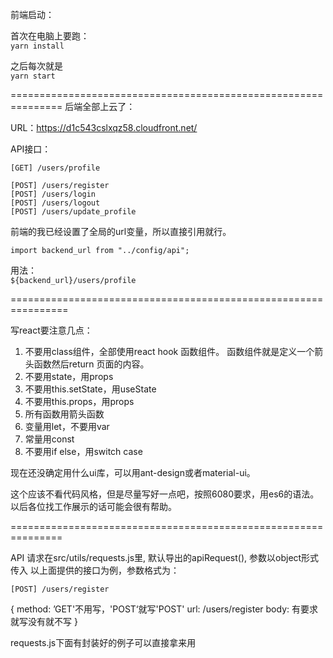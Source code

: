 前端启动：

首次在电脑上要跑：   
`yarn install`   

之后每次就是   
`yarn start`   


===============================================================
后端全部上云了：

URL：https://d1c543cslxqz58.cloudfront.net/

API接口：

`[GET] /users/profile`   

`[POST] /users/register`   
`[POST] /users/login`   
`[POST] /users/logout`   
`[POST] /users/update_profile`   


前端的我已经设置了全局的url变量，所以直接引用就行。

`import backend_url from "../config/api";`   

用法：     
 `${backend_url}/users/profile`  

================================================================

写react要注意几点：   
  1. 不要用class组件，全部使用react hook 函数组件。 函数组件就是定义一个箭头函数然后return 页面的内容。
  2. 不要用state，用props
  3. 不要用this.setState，用useState
  4. 不要用this.props，用props
  5. 所有函数用箭头函数
  6. 变量用let，不要用var
  7. 常量用const
  8. 不要用if else，用switch case

现在还没确定用什么ui库，可以用ant-design或者material-ui。    

这个应该不看代码风格，但是尽量写好一点吧，按照6080要求，用es6的语法。以后各位找工作展示的话可能会很有帮助。

===============================================================

  

API 请求在src/utils/requests.js里, 默认导出的apiRequest(), 参数以object形式传入
以上面提供的接口为例，参数格式为：

`[POST] /users/register`   

{
  method: ’GET'不用写，'POST‘就写'POST'
  url: /users/register
  body: 有要求就写没有就不写
}

requests.js下面有封装好的例子可以直接拿来用

